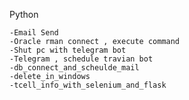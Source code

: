 Python

    -Email Send
    -Oracle rman connect , execute command
    -Shut pc with telegram bot
    -Telegram , schedule travian bot
    -db_connect_and_scheulde_mail
    -delete_in_windows
    -tcell_info_with_selenium_and_flask
